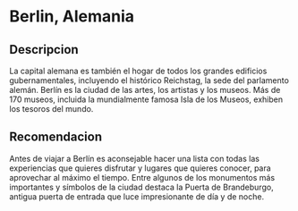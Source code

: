 # Berlin, Alemania

## Descripcion
La capital alemana es también el hogar de todos los grandes edificios gubernamentales, incluyendo el histórico Reichstag, la sede del parlamento alemán. Berlín es la ciudad de las artes, los artistas y los museos. Más de 170 museos, incluida la mundialmente famosa Isla de los Museos, exhiben los tesoros del mundo.

## Recomendacion
Antes de viajar a Berlín es aconsejable hacer una lista con todas las experiencias que quieres disfrutar y lugares que quieres conocer, para aprovechar al máximo el tiempo.
Entre algunos de los monumentos más importantes y símbolos de la ciudad destaca la Puerta de Brandeburgo, antigua puerta de entrada que luce impresionante de día y de noche.
